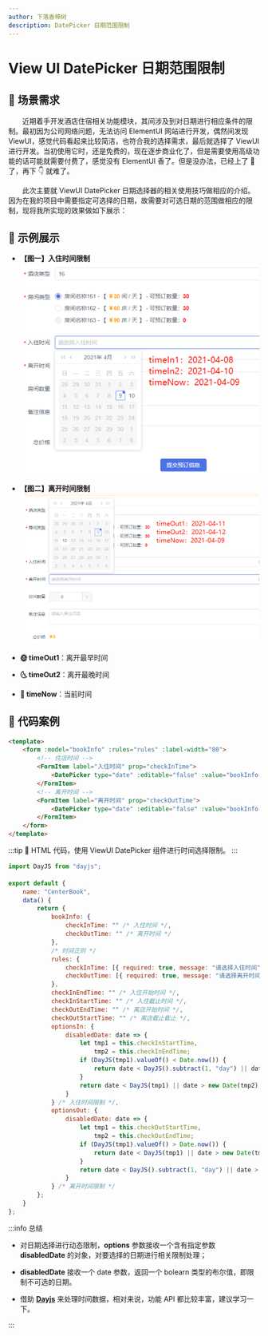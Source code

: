 ```yaml
---
author: 下落香樟树
description: DatePicker 日期范围限制
---
```


# View UI DatePicker 日期范围限制

## 🍉 场景需求

&emsp;&emsp;近期着手开发酒店住宿相关功能模块，其间涉及到对日期进行相应条件的限制。最初因为公司网络问题，无法访问 ElementUI 网站进行开发，偶然间发现 ViewUI，感觉代码看起来比较简洁，也符合我的选择需求，最后就选择了 ViewUI 进行开发。当初使用它时，还是免费的，现在逐步商业化了，但是需要使用高级功能的话可能就需要付费了，感觉没有 ElementUI 香了。但是没办法，已经上了 🚗 了，再下 👇 就难了。

&emsp;&emsp;此次主要就 ViewUI DatePicker 日期选择器的相关使用技巧做相应的介绍。因为在我的项目中需要指定可选择的日期，故需要对可选日期的范围做相应的限制，现将我所实现的效果做如下展示：

## 🍭 示例展示

- **【图一】入住时间限制**
  ![入住时间段限制](./img/23-1.png)

- **【图二】离开时间限制**
  ![离开时间段限制](./img/23-2.png)

- **🌞 timeOut1**：离开最早时间
- **🌜 timeOut2**：离开最晚时间
- **🌝 timeNow**：当前时间

## 🌱 代码案例

```html title="代码案例"
<template>
	<form :model="bookInfo" :rules="rules" :label-width="80">
		<!-- 住店时间 -->
		<FormItem label="入住时间" prop="checkInTime">
			<DatePicker type="date" :editable="false" :value="bookInfo.checkInTime" :options="optionsIn"></DatePicker>
		</FormItem>
		<!-- 离开时间 -->
		<FormItem label="离开时间" prop="checkOutTime">
			<DatePicker type="date" :editable="false" :value="bookInfo.checkOutTime" :options="optionsOut"></DatePicker>
		</FormItem>
	</form>
</template>
```

:::tip 🍅
HTML 代码，使用 ViewUI DatePicker 组件进行时间选择限制。
:::

```javascript title="代码案例"
import DayJS from "dayjs";

export default {
	name: "CenterBook",
	data() {
		return {
			bookInfo: {
				checkInTime: "" /* 入住时间 */,
				checkOutTime: "" /* 离开时间 */
			},
			/* 时间正则 */
			rules: {
				checkInTime: [{ required: true, message: "请选择入住时间", trigger: "change" }],
				checkOutTime: [{ required: true, message: "请选择离开时间", trigger: "change" }]
			},
			checkInEndTime: "" /* 入住开始时间 */,
			checkInStartTime: "" /* 入住截止时间 */,
			checkOutEndTime: "" /* 离店开始时间 */,
			checkOutStartTime: "" /* 离店截止截止 */,
			optionsIn: {
				disabledDate: date => {
					let tmp1 = this.checkInStartTime,
						tmp2 = this.checkInEndTime;
					if (DayJS(tmp1).valueOf() < Date.now()) {
						return date < DayJS().subtract(1, "day") || date > new Date(tmp2);
					}
					return date < DayJS(tmp1) || date > new Date(tmp2);
				}
			} /* 入住时间限制 */,
			optionsOut: {
				disabledDate: date => {
					let tmp1 = this.checkOutStartTime,
						tmp2 = this.checkOutEndTime;
					if (DayJS(tmp1).valueOf() > Date.now()) {
						return date < DayJS(tmp1) || date > new Date(tmp2);
					}
					return date < DayJS().subtract(1, "day") || date > new Date(tmp2);
				}
			} /* 离开时间限制 */
		};
	}
};
```

:::info 总结

- 对日期选择进行动态限制，**options** 参数接收一个含有指定参数 **disabledDate** 的对象，对要选择的日期进行相关限制处理；

- **disabledDate** 接收一个 date 参数，返回一个 bolearn 类型的布尔值，即限制不可选的日期。

- 借助 [**Dayjs**](https://dayjs.fenxianglu.cn/category/) 来处理时间数据，相对来说，功能 API 都比较丰富，建议学习一下。

:::
